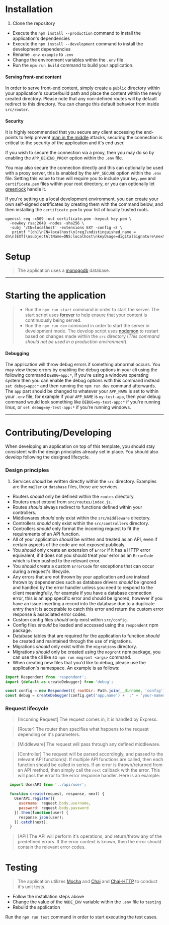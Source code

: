 # Installation

1. Clone the repository
- Execute the `npm install --production` command to install the application's dependencies
- Execute the `npm install --development` command to install the development dependencies
- Rename `.env.example` to `.env`
- Change the environment variables within the `.env` file
- Run the `npm run build` command to build your application.

#### Serving front-end content

In order to serve front-end content, simply create a `public` directory within your application's source/build path and place the content within the newly created directory. Please note that any non-defined routes will by default redirect to this directory. You can change this default behavior from inside `src/router`.

#### Security

It is highly recommended that you secure any client accessing the end-points to help prevent [man in the middle][2] attacks, securing the connection is critical to the security of the application and it's end user.

If you wish to secure the connection via a proxy, then you may do so by enabling the `APP_BEHIND_PROXY` option within the `.env` file.

You may also secure the connection directly and this can optionally be used with a proxy server, this is enabled by the `APP_SECURE` option within the `.env` file.
Setting this value to true will require you to include your `key.pem` and `certificate.pem` files within your root directory, or you can optionally let [greenlock][9] handle it.

If you're setting up a local development environment, you can create your own self-signed certificates by creating them with the command below, and then installing the `certificate.pem` to your list of locally trusted roots.
```
openssl req -x509 -out certificate.pem -keyout key.pem \
  -newkey rsa:2048 -nodes -sha256 \
  -subj '/CN=localhost' -extensions EXT -config <( \
   printf "[dn]\nCN=localhost\n[req]\ndistinguished_name = dn\n[EXT]\nsubjectAltName=DNS:localhost\nkeyUsage=digitalSignature\nextendedKeyUsage=serverAuth")
```

# Setup

> The application uses a [monogodb][8] database.

----
#  Starting the application
> - Run the `npm run start` command in order to start the server. The start script uses [forever][1] to help ensure that your content is continuously being served.
> - Run the `npm run dev` command in order to start the server in development mode. The develop script uses [nodemon][6] to restart based on changes made within the `src` directory (_This command should not be used in a production environment_).

#### Debugging

The application will throw debug errors if something abnormal occurs. You may view these errors by enabling the debug options in your cli using the following command `DEBUG=app:*`, if you're using a windows operating system then you can enable the debug options with this command instead `set debug=app:*` and then running the `npm run dev` command afterwards. The `app` part should be changed to whatever your `APP_NAME` is set to within your `.env` file, for example if your `APP_NAME` is `my-test-app`, then your debug command would look something like `DEBUG=my-test-app:*` if you're running linux, or `set debug=my-test-app:*` if you're running windows.

----
# Contributing/Developing

When developing an application on top of this template, you should stay consistent with the design principles already set in place. You should also develop following the designed lifecycle.

### Design principles

1. Services *should* be written directly within the `src` directory. Examples are the `mailer` or `database` files, those are services.
- Routers *should* only be defined within the `routes` directory.
- Routers *must* extend from `src/routes/index.js`.
- Routes *should* always redirect to functions defined within your controllers.
- Middlewares *should* only exist within the `src/middleware` directory.
- Controllers *should* only exist within the `src/controllers` directory.
- Controllers *should* only format the incoming request to fit the requirements of an API function.
- All of your application *should* be written and treated as an API, even if certain aspects of the code are not exposed publicaly.
- You *should* only create an extension of `Error` if it has a HTTP error equivalent, if it does not you should treat your error as an `ErrorCode` which is then pushed to the relevant error.
- You *should* create a custom `ErrorCode` for exceptions that can occur during a request's lifecycle.
- Any errors that are not thrown by your application and are instead thrown by dependencies such as database drivers *should* be ignored and handled by the error handler unless you need to respond to the client meaningfully, for example if you have a database connection error, this is an app specific error and should be ignored, however if you have an issue inserting a record into the database due to a duplicate entry then it is acceptable to catch this error and return the custom error response & associated error codes.
- Custom config files *should* only exist within `src/config`.
- Config files *should* be loaded and accessed using the `respondent` npm package.
- Database tables that are required for the application to function *should* be created and maintained through the use of migrations.
- Migrations *should* only exist within the `migrations` directory.
- Migrations *should* only be created using the `mogront` npm package, you can use the cli like so `npm run mogront <args>` command.
- When creating new files that you'd like to debug, please use the application's namespace. An example is as follows:

```JavaScript
import Respondent from 'respondent';
import {default as createDebugger} from 'debug';

const config = new Respondent({ rootDir: Path.join(__dirname, 'config') });
const debug = createDebugger(config.get('app.name') + ':' + 'your-namespace-can-go-here');
```

### Request lifecycle

> [Incoming Request]
  The request comes in, it is handled by Express.

> [Router]
  The router then specifies what happens to the request depending on it's parameters.

> [Middleware]
  The request will pass through any defined middleware.

> [Controller]
  The request will be parsed accordingly, and passed to the relevant API function(s). If multiple API functions are called, then each function should be called in series. If an error is thrown/returned from an API method, then simply call the `next` callback with the error. This will pass the error to the error response handler. Here is an example:

  ```JavaScript
    import UserAPI from '../api/user';

    function create(request, response, next) {
      UserAPI.register({
        username: request.body.username,
        password: request.body.password
      }).then(function(user) {
        response.json(user);
      }).catch(next);
    }
  ```

> [API]
  The API will perform it's operations, and return/throw any of the predefined errors. If the error context is known, then the error should contain the relevant error codes.

# Testing

> The application utilizes [Mocha][3] and [Chai][4] and [Chai-HTTP][5] to conduct it's unit tests.

  - Follow the installation steps above
  - Change the value of the `NODE_ENV` variable within the `.env` file to `testing`
  - Rebuild the application

  Run the `npm run test` command in order to start executing the test cases.


[1]: https://github.com/foreverjs/forever
[2]: https://en.wikipedia.org/wiki/Man-in-the-middle_attack
[3]: https://github.com/mochajs/mocha
[4]: http://chaijs.com/
[5]: http://chaijs.com/plugins/chai-http/
[6]: http://nodemon.io/
[7]: https://github.com/Automattic/monk
[8]: https://www.mongodb.com/
[9]: https://www.npmjs.com/package/greenlock
